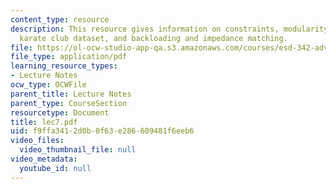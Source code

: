 ```yaml
---
content_type: resource
description: This resource gives information on constraints, modularity, zachary's
  karate club dataset, and backloading and impedance matching.
file: https://ol-ocw-studio-app-qa.s3.amazonaws.com/courses/esd-342-advanced-system-architecture-spring-2006/f9ffa3412d0b0f63e286609481f6eeb6_lec7.pdf
file_type: application/pdf
learning_resource_types:
- Lecture Notes
ocw_type: OCWFile
parent_title: Lecture Notes
parent_type: CourseSection
resourcetype: Document
title: lec7.pdf
uid: f9ffa341-2d0b-0f63-e286-609481f6eeb6
video_files:
  video_thumbnail_file: null
video_metadata:
  youtube_id: null
---
```

